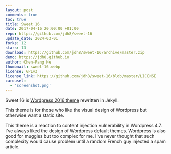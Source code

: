 ```yaml
---
layout: post
comments: true
toc: true
title: Sweet 16
date: 2017-04-16 20:00:00 +01:00
repo: https://github.com/jdh8/sweet-16
update_date: 2024-03-01
forks: 12
stars: 13
download: https://github.com/jdh8/sweet-16/archive/master.zip
demo: https://jdh8.github.io
author: Chen-Pang He
thumbnail: sweet-16.webp
license: GPLv3
license_link: https://github.com/jdh8/sweet-16/blob/master/LICENSE
carousel:
  - 'screenshot.png'
---
```


Sweet 16 is [Wordpress 2016 theme][2016] rewritten in Jekyll.

This theme is for those who like the visual design of Wordpress but otherwise want a static site.

This theme is a reaction to content injection vulnerability in Wordpress 4.7.
I've always liked the design of Wordpress default themes.  Wordpress is also good for muggles but too complex for me. I've never thought that such complexity would cause problem until a random French guy injected a spam article.

[2016]: https://wordpress.org/themes/twentysixteen/
